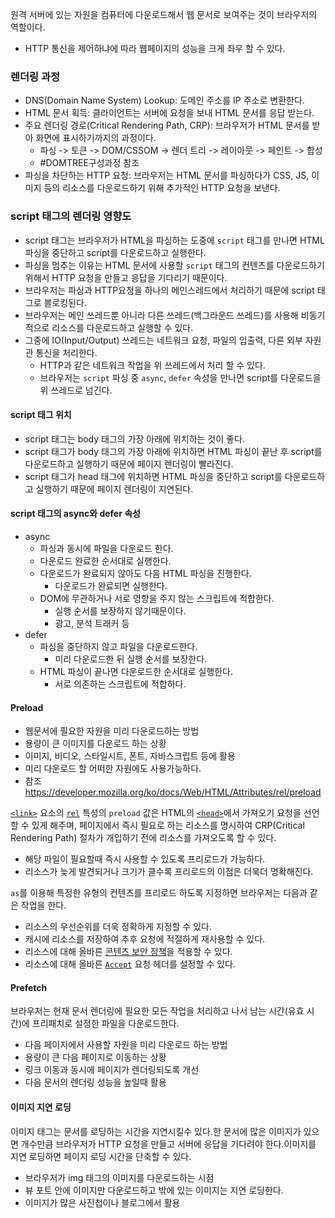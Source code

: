원격 서버에 있는 자원을 컴퓨터에 다운로드해서 웹 문서로 보여주는 것이 브라우저의 역할이다.
- HTTP 통신을 제어하냐에 따라 웹페이지의 성능을 크게 좌우 할 수 있다.

### 렌더링 과정

- DNS(Domain Name System) Lookup: 도메인 주소를 IP 주소로 변환한다.
- HTML 문서 획득: 클라이언트는 서버에 요청을 보내 HTML 문서를 응답 받는다.
- 주요 렌더링 경로(Critical Rendering Path, CRP): 브라우저가 HTML 문서를 받아 화면에 표시하기까지의 과정이다.
	- 파싱 -> 토큰 -> DOM/CSSOM -> 렌더 트리 -> 레이아웃 -> 페인트 -> 합성
	- #DOMTREE구성과정 참조
- 파싱을 차단하는 HTTP 요청: 브라우저는 HTML 문서를 파싱하다가 CSS, JS, 이미지 등의 리소스를 다운로드하기 위해 추가적인 HTTP 요청을 보낸다.

### script 태그의 렌더링 영향도

- script 태그는 브라우저가 HTML을 파싱하는 도중에 `script` 태그를 만나면 HTML 파싱을 중단하고 script를 다운로드하고 실행한다.
- 파싱을 멈추는 이유는 HTML 문서에 사용할 `script` 태그의 컨텐츠를 다운로드하기 위해서 HTTP 요청을 만들고 응답을 기다리기 때문이다.
- 브라우저는 파싱과 HTTP요청을 하나의 메인스레드에서 처리하기 때문에 script 태그로 블로킹된다.
- 브라우저는 메인 쓰레드뿐 아니라 다른 쓰레드(백그라운드 쓰레드)를 사용해 비동기적으로 리소스를 다운로드하고 실행할 수 있다.
- 그중에 IO(Input/Output) 쓰레드는 네트워크 요청, 파일의 입출력, 다른 외부 자원관 통신을 처리한다.
	- HTTP과 같은 네트워크 작업을 위 쓰레드에서 처리 할 수 있다.
	- 브라우저는 `script` 파싱 중 `async`, `defer` 속성을 만나면 script를 다운로드을 위 쓰레드로 넘긴다. 
#### script 태그 위치

- script 태그는 body 태그의 가장 아래에 위치하는 것이 좋다.
- script 태그가 body 태그의 가장 아래에 위치하면 HTML 파싱이 끝난 후 script를 다운로드하고 실행하기 때문에 페이지 렌더링이 빨라진다.
- script 태그가 head 태그에 위치하면 HTML 파싱을 중단하고 script를 다운로드하고 실행하기 때문에 페이지 렌더링이 지연된다.

#### script 태그의 async와 defer 속성

- async
	- 파싱과 동시에 파일을 다운로드 한다.
	- 다운로드 완료한 순서대로 실행한다.
	- 다운로드가 완료되지 않아도 다음 HTML 파싱을 진행한다.
		- 다운로드가 완료되면 실행한다.
	- DOM에 무관하거나 서로 영향을 주지 않는 스크립트에 적합한다.
		- 실행 순서를 보장하지 않기때문이다.
		- 광고, 분석 트래커 등
- defer
	- 파싱을 중단하지 않고 파일을 다운로드한다.
		- 미리 다운로드한 뒤 실행 순서를 보장한다.
	- HTML 파싱이 끝나면 다운로드한 순서대로 실행한다.
		- 서로 의존하는 스크립트에 적합하다.

#### Preload

- 웹문서에 필요한 자원을 미리 다운로드하는 방법
- 용량이 큰 이미지를 다운로드 하는 상황
- 이미지, 비디오, 스타일시트, 폰트, 자바스크립트 등에 활용
- 미리 다운로드 할 어떠한 자원에도 사용가능하다.
- 참조 https://developer.mozilla.org/ko/docs/Web/HTML/Attributes/rel/preload

[`<link>`](https://developer.mozilla.org/ko/docs/Web/HTML/Element/link) 요소의 [`rel`](https://developer.mozilla.org/ko/docs/Web/HTML/Element/link#rel) 특성의 `preload` 값은 HTML의 [`<head>`](https://developer.mozilla.org/ko/docs/Web/HTML/Element/head)에서 가져오기 요청을 선언할 수 있게 해주며, 페이지에서 즉시 필요로 하는 리소스를 명시하여 CRP(Critical Rendering Path) 절차가 개입하기 전에 리소스를 가져오도록 할 수 있다.

- 해당 파일이 필요할때 즉시 사용할 수 있도록 프리로드가 가능하다.
- 리소스가 늦게 발견되거나 크기가 클수록 프리로드의 이점은 더욱더 명확해진다.

`as`를 이용해 특정한 유형의 컨텐츠를 프리로드 하도록 지정하면 브라우저는 다음과 같은 작업을 한다.
- 리소스의 우선순위를 더욱 정확하게 지정할 수 있다.
- 캐시에 리소스를 저장하여 추후 요청에 적절하게 재사용할 수 있다.
- 리소스에 대해 올바른 [콘텐츠 보안 정책](https://developer.mozilla.org/ko/docs/Web/HTTP/CSP)을 적용할 수 있다.
- 리소스에 대해 올바른 [`Accept`](https://developer.mozilla.org/ko/docs/Web/HTTP/Headers/Accept) 요청 헤더를 설정할 수 있다.

#### Prefetch

브라우저는 현재 문서 렌더링에 필요한 모든 작업을 처리하고 나서 남는 시간(유효 시간)에 프리패치로 설정한 파일을 다운로드한다.

- 다음 페이지에서 사용할 자원을 미리 다운로드 하는 방법
- 용량이 큰 다음 페이지로 이동하는 상황
- 링크 이동과 동시에 페이지가 렌더링되도록 개선
- 다음 문서의 렌더링 성능을 높일때 활용

#### 이미지 지연 로딩

이미지 태그는 문서를 로딩하는 시간을 지연시킬수 있다.한 문서에 많은 이미지가 있으면 개수만큼 브라우저가 HTTP 요청을 만들고 서버에 응답을 기다려야 한다.이미지를 지연 로딩하면 페이지 로딩 시간을 단축할 수 있다.

- 브라우저가 img 태그의 이미지를 다운로드하는 시점
- 뷰 포트 안에 이미지만 다운로드하고 밖에 있는 이미지는 지연 로딩한다.
- 이미지가 많은 사진첩이나 블로그에서 활용


